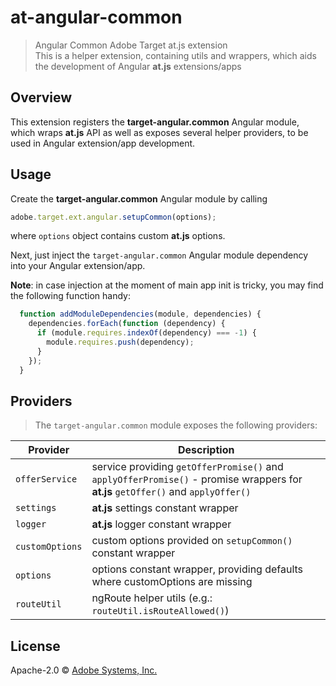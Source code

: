 # at-angular-common
> Angular Common Adobe Target at.js extension  
> This is a helper extension, containing utils and wrappers, which aids the development of Angular **at.js** extensions/apps

## Overview

This extension registers the **target-angular.common** Angular module, which wraps **at.js** API as well as exposes several helper providers, to be used in Angular extension/app development.

## Usage

Create the **target-angular.common** Angular module by calling

```javascript
adobe.target.ext.angular.setupCommon(options);
```

where `options` object contains custom **at.js** options.  

Next, just inject the `target-angular.common` Angular module dependency into your Angular extension/app.  
  
**Note**: in case injection at the moment of main app init is tricky, you may find the following function handy:

```javascript
  function addModuleDependencies(module, dependencies) {
    dependencies.forEach(function (dependency) {
      if (module.requires.indexOf(dependency) === -1) {
        module.requires.push(dependency);
      }
    });
  }
```

## Providers

> The `target-angular.common` module exposes the following providers:

Provider  | Description
--------- | -----------
`offerService` | service providing `getOfferPromise()` and `applyOfferPromise()` - promise wrappers for **at.js** `getOffer()` and `applyOffer()`
`settings` | **at.js** settings constant wrapper
`logger` | **at.js** logger constant wrapper
`customOptions` | custom options provided on `setupCommon()` constant wrapper
`options` |  options constant wrapper, providing defaults where customOptions are missing
`routeUtil` | ngRoute helper utils (e.g.: `routeUtil.isRouteAllowed()`)

## License

Apache-2.0 © [Adobe Systems, Inc.](http://www.adobe.com)
